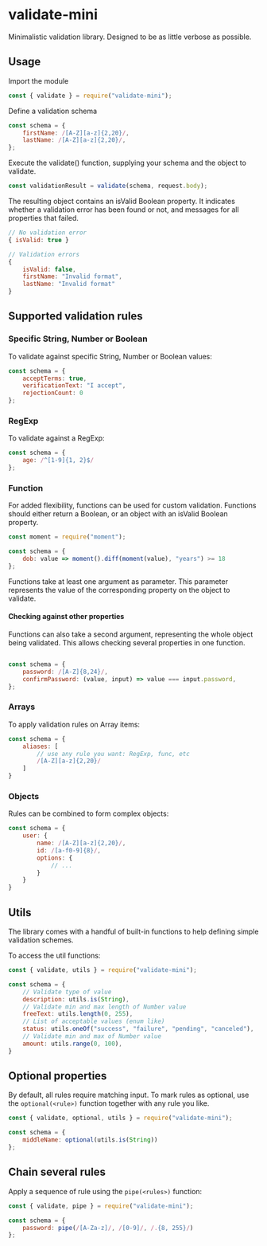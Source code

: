 # validate-mini

Minimalistic validation library. Designed to be as little verbose as possible.

## Usage

Import the module

```js
const { validate } = require("validate-mini");
```

Define a validation schema

```js
const schema = {
    firstName: /[A-Z][a-z]{2,20}/,
    lastName: /[A-Z][a-z]{2,20}/,
};
```

Execute the validate() function, supplying your schema and the object to validate.

```js
const validationResult = validate(schema, request.body);
```

The resulting object contains an isValid Boolean property. It indicates whether a validation error has been found or not, and messages for all properties that failed.

```js
// No validation error
{ isValid: true }

// Validation errors
{
    isValid: false,
    firstName: "Invalid format",
    lastName: "Invalid format"
}
```

## Supported validation rules

### Specific String, Number or Boolean

To validate against specific String, Number or Boolean values:

```js
const schema = {
    acceptTerms: true,
    verificationText: "I accept",
    rejectionCount: 0
};
```

### RegExp

To validate against a RegExp:

```js
const schema = {
    age: /^[1-9]{1, 2}$/
};
```

### Function

For added flexibility, functions can be used for custom validation. Functions should either return a Boolean, or an object with an isValid Boolean property.

```js
const moment = require("moment");

const schema = {
    dob: value => moment().diff(moment(value), "years") >= 18
};
```

Functions take at least one argument as parameter. This parameter represents the value of the corresponding property on the object to validate.

#### Checking against other properties

Functions can also take a second argument, representing the whole object being validated. This allows checking several properties in one function.

```js

const schema = {
    password: /[A-Z]{8,24}/,
    confirmPassword: (value, input) => value === input.password,
};
```

### Arrays

To apply validation rules on Array items:

```js
const schema = {
    aliases: [
        // use any rule you want: RegExp, func, etc
        /[A-Z][a-z]{2,20}/
    ]
}
```

### Objects

Rules can be combined to form complex objects:

```js
const schema = {
    user: {
        name: /[A-Z][a-z]{2,20}/,
        id: /[a-f0-9]{8}/,
        options: {
            // ...
        }
    }
}
```

## Utils

The library comes with a handful of built-in functions to help defining simple validation schemes.

To access the util functions:

```js
const { validate, utils } = require("validate-mini");

const schema = {
    // Validate type of value
    description: utils.is(String),
    // Validate min and max length of Number value
    freeText: utils.length(0, 255),
    // List of acceptable values (enum like)
    status: utils.oneOf("success", "failure", "pending", "canceled"),
    // Validate min and max of Number value
    amount: utils.range(0, 100),
}
```

## Optional properties

By default, all rules require matching input. To mark rules as optional, use the `optional(<rule>)` function together with any rule you like.

```js
const { validate, optional, utils } = require("validate-mini");

const schema = {
    middleName: optional(utils.is(String))
};
```

## Chain several rules

Apply a sequence of rule using the `pipe(<rules>)` function:

```js
const { validate, pipe } = require("validate-mini");

const schema = {
    password: pipe(/[A-Za-z]/, /[0-9]/, /.{8, 255}/)
};
```